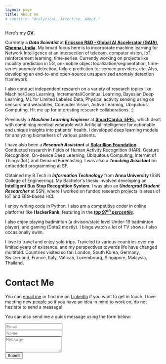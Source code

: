 ```yaml
---
layout: page
title: About me
# subtitle: "Analytical, Attentive, Adept."
---
```


<div id="aboutme-section">

<p class="about-text">
<span class="fa fa-download about-icon"></span>
Here's my <a href="/Resume_Gautham.pdf"><strong> CV</strong></a>.
</p>

<p class="about-text">
<span class="fa fa-briefcase about-icon"></span>
Currently a <strong><i>Data Scientist</i></strong> at <strong><a href="https://www.ericsson.com/en">Ericsson R&D - Global AI Accelerator (GAIA), Chennai, India</a></strong>. My broad focus here is to incorporate machine learning for Network Intelligence at an intersection of telecom, computer vision, IoT, reinforcement learning, time-series. Currently working on projects like mobility prediction in 5G, on-mobile object localization/segmentation, time-series anomaly detection, failure prediction for service providers, etc. Also, developing an end-to-end open-source unsupervised anomaly detection framework.
</p>

<p class="about-text">
<span class="fa fa-briefcase about-icon"></span>
I also conduct independent research on a variety of research topics like Machine/Deep Learning, Incremental/Continual Learning, Bayesian Deep Learning, ML for Limited Labeled Data, Physical activity sensing using on sensors and wearables, Computer Vision, Active Learning, Ubiquitous Computing. Hit me up for interesting research collaborations. :)
</p>

<p class="about-text">
<span class="fa fa-briefcase about-icon"></span>
Previously a <strong><i>Machine Learning Engineer</i></strong> at <strong><a href="http://www.smartcardia.com">SmartCardia, EPFL</a></strong>, which dealt with combining medical wearable with Artificial Intelligence for actionable and unique insights into patients' health. I developed deep learning models for analyzing biomarkers of various patients.
</p>

<p class="about-text">
<span class="fa fa-briefcase about-icon"></span>
I have also been a <strong><i>Research Assistant</i></strong> at <strong><a href="http://solarillionfoundation.org/">Solarillion Foundation</a></strong>. Conducted research in fields of Human Activity Recognition (HAR), Gesture Recognition, On-device Deep Learning, Ubiquitous Computing, Internet of Things (IoT) and Demand Forecasting. I was also a <strong><i>Teaching Assistant</i></strong> on embedded programming at SF.
</p>

<p class="about-text">
<span class="fa fa-graduation-cap about-icon"></span>
Obtained my B.Tech in <strong><i>Information Technology</i></strong> from <strong> Anna University </strong>(SSN College of Engineering). My Bachelor's thesis involved developing an <strong> Intelligent Bus Stop Recognition System</strong>. I was also an <strong><i>Undergrad Student Researcher</i></strong> at SSN, where I worked on funded research projects in areas of IoT and EEG-based HCI.
</p>

<p class="about-text">
<span class="fa fa-code about-icon"></span>
I enjoy writing code in Python. I also am a competitive coder in online platforms like <strong> HackerRank</strong>, featuring in the <a href="https://hackerrank.com/gauthamkrishna_g/"><strong><i>top 97<sup>th</sup> percentile</i></strong></a>.
</p>

<p class="about-text">
<span class="fa fa-gamepad about-icon"></span>
I also enjoy playing badminton (a divison/state level Under-19 badminton player), and gaming (Dota2 mostly). I binge watch a lot of TV shows. I also occasionally swim.
</p>

<p class="about-text">
<span class="fa fa-globe about-icon"></span>
I love to travel and enjoy solo trips. Traveled to various countries over my limited years of existence, and my perspectives towards life have changed multifold. Countries visited so far: London, South Korea, Germany, Switzerland, France, Italy, Vatican, Luxembourg, Singapore, Malaysia, Thailand.
</p>

</div>

<div id="contactme">
<h1>Contact Me</h1>
</div>
<!--
<div class="alert alert-danger" role="alert">
I will be away until September 15, with very limited time to work. My responses will be slow during this period.
</div>
-->



<p>You can <a href="mailto:gauthamkrishna.gudur@gmail.com">email me</a> or find me on <a href="https://www.linkedin.com/in/gauthamkrishna-g/"> LinkedIn</a> if you want to get in touch. I love meeting new people so if you have an idea in mind to work on, do not hesitate to send a message!</p>

<form action="https://formspree.io/gauthamkrishna.gudur@gmail.com" method="POST" class="form" id="contact-form">
  <p>You can also send me a quick message using the form below:</p>
  <div class="row">
    <div class="col-xs-6">
      <input type="email" name="_replyto" class="form-control input-lg" placeholder="Email" title="Email">
    </div>
    <div class="col-xs-6">
      <input type="text" name="name" class="form-control input-lg" placeholder="Name" title="Name">
    </div>
  </div>
  <input type="hidden" name="_subject" value="New submission from gauthamkrishna-g.com">
  <textarea type="text" name="content" class="form-control input-lg" placeholder="Message" title="Message" required="required" rows="3"></textarea>
  <br>
  <input type="text" name="_gotcha" style="display:none">
  <input type="hidden" name="_next" value="./aboutme?message=Your message was sent successfully, thanks!" />
  <button type="submit" class="btn btn-lg btn-primary">Submit</button>
</form>
